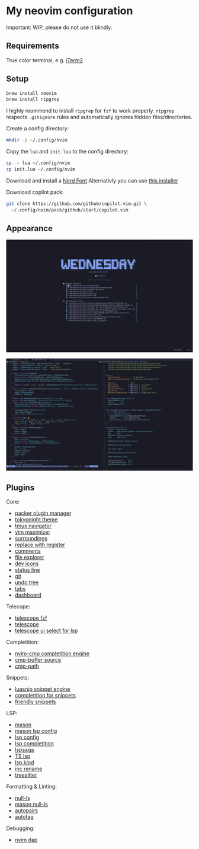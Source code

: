 # My neovim configuration

Important: WIP, please do not use it blindly.

## Requirements

True color terminal, e.g. [iTerm2](https://iterm2.com/)

## Setup

```bash
brew install neovim
brew install ripgrep
```

I highly reommend to install `ripgrep` for `fzf` to work properly.
`ripgrep` respects `.gitignore` rules and automatically ignores hidden files/directories.

Create a config directory:

```bash
mkdir -p ~/.config/nvim
```

Copy the `lua` and `init.lua` to the config directory:

```bash
cp -r lua ~/.config/nvim
cp init.lua ~/.config/nvim
```

Download and install a [Nerd Font](https://www.nerdfonts.com/)
Alternativly you can use [this installer](https://github.com/ronniedroid/getnf)

Download copilot pack:

```bash
git clone https://github.com/github/copilot.vim.git \
  ~/.config/nvim/pack/github/start/copilot.vim
```

## Appearance

![nvim dashboard](./images/nvim-dashboard.png)

![nvim screenshot](./images/nvim.png)

## Plugins

Core:

- [packer plugin manager](https://github.com/wbthomason/packer.nvim)
- [tokyonight theme](https://github.com/folke/tokyonight.nvim)
- [tmux navigator](https://github.com/christoomey/vim-tmux-navigator)
- [vim maximizer](https://github.com/szw/vim-maximizer)
- [surroundings](https://github.com/tpope/vim-surround)
- [replace with register](https://github.com/inkarkat/vim-ReplaceWithRegister)
- [comments](https://github.com/numToStr/Comment.nvim)
- [file explorer](https://github.com/nvim-tree/nvim-tree.lua)
- [dev icons](https://github.com/nvim-tree/nvim-web-devicons)
- [status line](https://github.com/nvim-lualine/lualine.nvim)
- [git](https://github.com/lewis6991/gitsigns.nvim)
- [undo tree](https://github.com/mbbill/undotree)
- [tabs](https://github.com/romgrk/barbar.nvim)
- [dashboard](https://github.com/nvimdev/dashboard-nvim)

Telecope:

- [telescope fzf](https://github.com/nvim-telescope/telescope-fzf-native.nvim)
- [telescope](https://github.com/nvim-telescope/telescope.nvim)
- [telescope ui select for lsp](https://github.com/nvim-telescope/telescope-ui-select.nvim)

Completition:

- [nvim-cmp completition engine](https://github.com/hrsh7th/nvim-cmp)
- [cmp-buffer source](https://github.com/hrsh7th/cmp-buffer)
- [cmp-path](https://github.com/hrsh7th/cmp-path)

Snippets:

- [luasnip snippet engine](https://github.com/L3MON4D3/LuaSnip)
- [completition for snippets](https://github.com/saadparwaiz1/cmp_luasnip)
- [friendly snippets](https://github.com/rafamadriz/friendly-snippets)

LSP:

- [mason](https://github.com/williamboman/mason.nvim)
- [mason lsp config](https://github.com/williamboman/mason-lspconfig.nvim)
- [lsp config](https://github.com/williamboman/mason-lspconfig.nvim)
- [lsp completition](https://github.com/hrsh7th/cmp-nvim-lsp)
- [lspsaga](https://github.com/nvimdev/lspsaga.nvim)
- [TS lsp](https://github.com/jose-elias-alvarez/typescript.nvim)
- [lsp kind](https://github.com/onsails/lspkind.nvim)
- [inc rename](https://github.com/smjonas/inc-rename.nvim)
- [treesitter](https://github.com/nvim-treesitter/nvim-treesitter)

Formatting & Linting:

- [null-ls](https://github.com/jose-elias-alvarez/null-ls.nvim)
- [mason null-ls](https://github.com/jay-babu/mason-null-ls.nvim)
- [autopairs](https://github.com/windwp/nvim-autopairs)
- [autotag](https://github.com/windwp/nvim-ts-autotag)

Debugging:

- [nvim dap](https://github.com/mfussenegger/nvim-dap)
